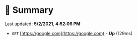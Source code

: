 # 📖 Summary
Last updated: **5/2/2021, 4:52:06 PM**

- `GET` [https://google.com](https://google.com) - **Up** (129ms)
